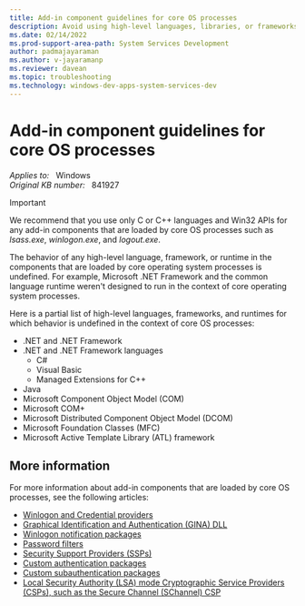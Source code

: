 ```yaml
---
title: Add-in component guidelines for core OS processes
description: Avoid using high-level languages, libraries, or frameworks when building add-in components loaded by system processes.
ms.date: 02/14/2022
ms.prod-support-area-path: System Services Development
author: padmajayaraman
ms.author: v-jayaramanp
ms.reviewer: davean
ms.topic: troubleshooting
ms.technology: windows-dev-apps-system-services-dev
---
```

# Add-in component guidelines for core OS processes

_Applies to:_ &nbsp; Windows  
_Original KB number:_ &nbsp; 841927

> [!IMPORTANT]
> We recommend that you use only C or C++ languages and Win32 APIs for any add-in components that are loaded by core OS processes such as *lsass.exe*, *winlogon.exe*, and *logout.exe*.

The behavior of any high-level language, framework, or runtime in the components that are loaded by core operating system processes is undefined. For example, Microsoft .NET Framework and the common language runtime weren't designed to run in the context of core operating system processes.

Here is a partial list of high-level languages, frameworks, and runtimes for which behavior is undefined in the context of core OS processes:

- .NET and .NET Framework
- .NET and .NET Framework languages
    - C#
    - Visual Basic
    - Managed Extensions for C++
- Java
- Microsoft Component Object Model (COM)
- Microsoft COM+
- Microsoft Distributed Component Object Model (DCOM)
- Microsoft Foundation Classes (MFC)
- Microsoft Active Template Library (ATL) framework

## More information

For more information about add-in components that are loaded by core OS processes, see the following articles:

- [Winlogon and Credential providers](/windows/win32/secauthn/winlogon-and-credential-providers)
- [Graphical Identification and Authentication (GINA) DLL](/windows/win32/secauthn/winlogon-and-gina)
- [Winlogon notification packages](/windows/win32/secauthn/winlogon-notification-packages)
- [Password filters](/windows/win32/secmgmt/password-filters)
- [Security Support Providers (SSPs)](/windows/win32/rpc/security-support-providers-ssps-)
- [Custom authentication packages](/windows/win32/secauthn/authentication-packages)
- [Custom subauthentication packages](/windows/win32/secauthn/subauthentication-packages)
- [Local Security Authority (LSA) mode Cryptographic Service Providers (CSPs), such as the Secure Channel (SChannel) CSP](/windows/win32/seccrypto/cryptographic-service-providers)
